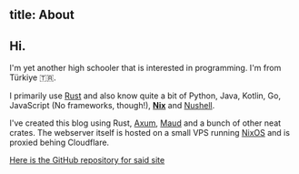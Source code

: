 title: About
---

## Hi.

I'm yet another high schooler that is interested in programming.
I'm from Türkiye 🇹🇷.

I primarily use [Rust](https://rust-lang.org) and
also know quite a bit of Python, Java, Kotlin, Go,
JavaScript (No frameworks, though!), [**Nix**](https://nixos.org/)
and [Nushell](https://nushell.sh/).

I've created this blog using Rust, [Axum](https://lib.rs/crates/axum),
[Maud](https://maud.lambda.xyz/) and a bunch of other neat crates.
The webserver itself is hosted on a small VPS running [NixOS](https://nixos.org/)
and is proxied behing Cloudflare.

[Here is the GitHub repository for said site](https://github.com/RGBCube/Site)
